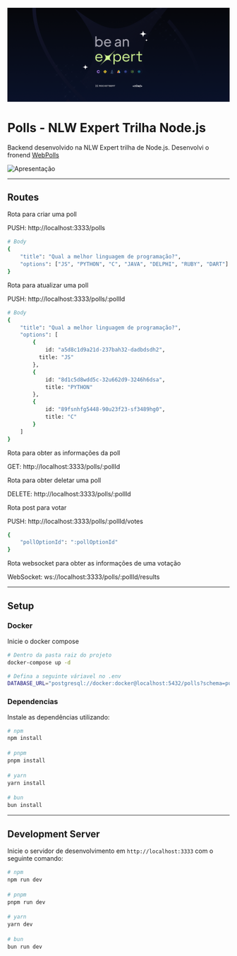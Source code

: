 ![NLW](https://github.com/castelogui/polls/blob/main/assets/nlw.png)

<p align="center">
	
# Polls - NLW Expert Trilha Node.js

</p>

Backend desenvolvido na NLW Expert trilha de Node.js.
Desenvolvi o fronend [WebPolls](https://github.com/castelogui/webpolls)

![Apresentação](https://github.com/castelogui/polls/blob/main/assets/exemple.gif)

----

## Routes

Rota para criar uma poll

PUSH: http://localhost:3333/polls

```bash
# Body
{
	"title": "Qual a melhor linguagem de programação?",
	"options": ["JS", "PYTHON", "C", "JAVA", "DELPHI", "RUBY", "DART"]
}
```

Rota para atualizar uma poll

PUSH: http://localhost:3333/polls/:pollId

```bash
# Body
{
	"title": "Qual a melhor linguagem de programação?",
	"options": [
		{
			id: "a5d8c1d9a21d-237bah32-dadbdsdh2",
		  title: "JS"
		},
		{
			id: "8d1c5d8wdd5c-32u662d9-3246h6dsa",
			title: "PYTHON"
		},
		{
			id: "89fsnhfg5448-90u23f23-sf3489hg0",
			title: "C"
		}
	]
}
```

Rota para obter as informações da poll

GET: http://localhost:3333/polls/:pollId

Rota para obter deletar uma poll

DELETE: http://localhost:3333/polls/:pollId

Rota post para votar

PUSH: http://localhost:3333/polls/:pollId/votes

```bash
{
	"pollOptionId": ":pollOptionId"
}
```

Rota websocket para obter as informações de uma votação

WebSocket: ws://localhost:3333/polls/:pollId/results

----

## Setup

### Docker

Inicie o docker compose

```bash
# Dentro da pasta raiz do projeto
docker-compose up -d
```

```bash
# Defina a seguinte váriavel no .env
DATABASE_URL="postgresql://docker:docker@localhost:5432/polls?schema=public"
```

### Dependencias

Instale as dependências utilizando:

```bash
# npm
npm install

# pnpm
pnpm install

# yarn
yarn install

# bun
bun install
```

----

## Development Server

Inicie o servidor de desenvolvimento em `http://localhost:3333` com o seguinte comando:

```bash
# npm
npm run dev

# pnpm
pnpm run dev

# yarn
yarn dev

# bun
bun run dev
```
